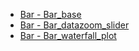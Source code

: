 - [Bar - Bar_base](bar_base.md ':type=code')
- [Bar - Bar_datazoom_slider](bar_datazoom_slider.md ':type=code')
- [Bar - Bar_waterfall_plot](bar_waterfall_plot.md ':type=code')
